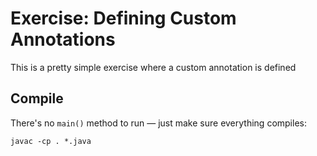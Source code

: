 # Exercise: Defining Custom Annotations

This is a pretty simple exercise where a custom annotation is defined


## Compile

There's no `main()` method to run — just make sure everything compiles:

    javac -cp . *.java